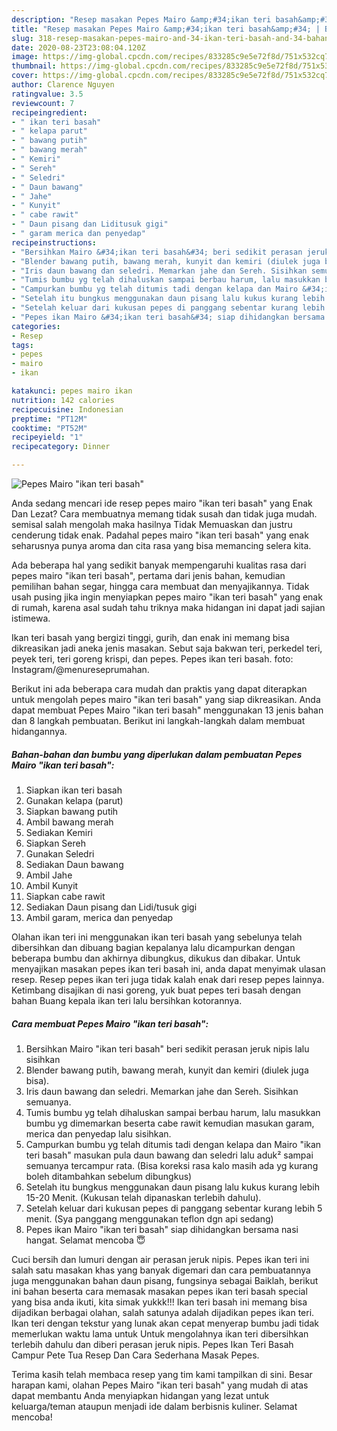 ```yaml
---
description: "Resep masakan Pepes Mairo &amp;#34;ikan teri basah&amp;#34; | Bahan Membuat Pepes Mairo &amp;#34;ikan teri basah&amp;#34; Yang Sempurna"
title: "Resep masakan Pepes Mairo &amp;#34;ikan teri basah&amp;#34; | Bahan Membuat Pepes Mairo &amp;#34;ikan teri basah&amp;#34; Yang Sempurna"
slug: 318-resep-masakan-pepes-mairo-and-34-ikan-teri-basah-and-34-bahan-membuat-pepes-mairo-and-34-ikan-teri-basah-and-34-yang-sempurna
date: 2020-08-23T23:08:04.120Z
image: https://img-global.cpcdn.com/recipes/833285c9e5e72f8d/751x532cq70/pepes-mairo-ikan-teri-basah-foto-resep-utama.jpg
thumbnail: https://img-global.cpcdn.com/recipes/833285c9e5e72f8d/751x532cq70/pepes-mairo-ikan-teri-basah-foto-resep-utama.jpg
cover: https://img-global.cpcdn.com/recipes/833285c9e5e72f8d/751x532cq70/pepes-mairo-ikan-teri-basah-foto-resep-utama.jpg
author: Clarence Nguyen
ratingvalue: 3.5
reviewcount: 7
recipeingredient:
- " ikan teri basah"
- " kelapa parut"
- " bawang putih"
- " bawang merah"
- " Kemiri"
- " Sereh"
- " Seledri"
- " Daun bawang"
- " Jahe"
- " Kunyit"
- " cabe rawit"
- " Daun pisang dan Liditusuk gigi"
- " garam merica dan penyedap"
recipeinstructions:
- "Bersihkan Mairo &#34;ikan teri basah&#34; beri sedikit perasan jeruk nipis lalu sisihkan"
- "Blender bawang putih, bawang merah, kunyit dan kemiri (diulek juga bisa)."
- "Iris daun bawang dan seledri. Memarkan jahe dan Sereh. Sisihkan semuanya."
- "Tumis bumbu yg telah dihaluskan sampai berbau harum, lalu masukkan bumbu yg dimemarkan beserta cabe rawit kemudian masukan garam, merica dan penyedap lalu sisihkan."
- "Campurkan bumbu yg telah ditumis tadi dengan kelapa dan Mairo &#34;ikan teri basah&#34; masukan pula daun bawang dan seledri lalu aduk² sampai semuanya tercampur rata. (Bisa koreksi rasa kalo masih ada yg kurang boleh ditambahkan sebelum dibungkus)"
- "Setelah itu bungkus menggunakan daun pisang lalu kukus kurang lebih 15-20 Menit. (Kukusan telah dipanaskan terlebih dahulu)."
- "Setelah keluar dari kukusan pepes di panggang sebentar kurang lebih 5 menit. (Sya panggang menggunakan teflon dgn api sedang)"
- "Pepes ikan Mairo &#34;ikan teri basah&#34; siap dihidangkan bersama nasi hangat. Selamat mencoba 😇"
categories:
- Resep
tags:
- pepes
- mairo
- ikan

katakunci: pepes mairo ikan 
nutrition: 142 calories
recipecuisine: Indonesian
preptime: "PT12M"
cooktime: "PT52M"
recipeyield: "1"
recipecategory: Dinner

---
```



![Pepes Mairo &#34;ikan teri basah&#34;](https://img-global.cpcdn.com/recipes/833285c9e5e72f8d/751x532cq70/pepes-mairo-ikan-teri-basah-foto-resep-utama.jpg)

Anda sedang mencari ide resep pepes mairo &#34;ikan teri basah&#34; yang Enak Dan Lezat? Cara membuatnya memang tidak susah dan tidak juga mudah. semisal salah mengolah maka hasilnya Tidak Memuaskan dan justru cenderung tidak enak. Padahal pepes mairo &#34;ikan teri basah&#34; yang enak seharusnya punya aroma dan cita rasa yang bisa memancing selera kita.

Ada beberapa hal yang sedikit banyak mempengaruhi kualitas rasa dari pepes mairo &#34;ikan teri basah&#34;, pertama dari jenis bahan, kemudian pemilihan bahan segar, hingga cara membuat dan menyajikannya. Tidak usah pusing jika ingin menyiapkan pepes mairo &#34;ikan teri basah&#34; yang enak di rumah, karena asal sudah tahu triknya maka hidangan ini dapat jadi sajian istimewa.

Ikan teri basah yang bergizi tinggi, gurih, dan enak ini memang bisa dikreasikan jadi aneka jenis masakan. Sebut saja bakwan teri, perkedel teri, peyek teri, teri goreng krispi, dan pepes. Pepes ikan teri basah. foto: Instagram/@menureseprumahan.


Berikut ini ada beberapa cara mudah dan praktis yang dapat diterapkan untuk mengolah pepes mairo &#34;ikan teri basah&#34; yang siap dikreasikan. Anda dapat membuat Pepes Mairo &#34;ikan teri basah&#34; menggunakan 13 jenis bahan dan 8 langkah pembuatan. Berikut ini langkah-langkah dalam membuat hidangannya.

<!--inarticleads1-->

##### Bahan-bahan dan bumbu yang diperlukan dalam pembuatan Pepes Mairo &#34;ikan teri basah&#34;:

1. Siapkan  ikan teri basah
1. Gunakan  kelapa (parut)
1. Siapkan  bawang putih
1. Ambil  bawang merah
1. Sediakan  Kemiri
1. Siapkan  Sereh
1. Gunakan  Seledri
1. Sediakan  Daun bawang
1. Ambil  Jahe
1. Ambil  Kunyit
1. Siapkan  cabe rawit
1. Sediakan  Daun pisang dan Lidi/tusuk gigi
1. Ambil  garam, merica dan penyedap


Olahan ikan teri ini menggunakan ikan teri basah yang sebelunya telah dibersihkan dan dibuang bagian kepalanya lalu dicampurkan dengan beberapa bumbu dan akhirnya dibungkus, dikukus dan dibakar. Untuk menyajikan masakan pepes ikan teri basah ini, anda dapat menyimak ulasan resep. Resep pepes ikan teri juga tidak kalah enak dari resep pepes lainnya. Ketimbang disajikan di nasi goreng, yuk buat pepes teri basah dengan bahan Buang kepala ikan teri lalu bersihkan kotorannya. 

<!--inarticleads2-->

##### Cara membuat Pepes Mairo &#34;ikan teri basah&#34;:

1. Bersihkan Mairo &#34;ikan teri basah&#34; beri sedikit perasan jeruk nipis lalu sisihkan
1. Blender bawang putih, bawang merah, kunyit dan kemiri (diulek juga bisa).
1. Iris daun bawang dan seledri. Memarkan jahe dan Sereh. Sisihkan semuanya.
1. Tumis bumbu yg telah dihaluskan sampai berbau harum, lalu masukkan bumbu yg dimemarkan beserta cabe rawit kemudian masukan garam, merica dan penyedap lalu sisihkan.
1. Campurkan bumbu yg telah ditumis tadi dengan kelapa dan Mairo &#34;ikan teri basah&#34; masukan pula daun bawang dan seledri lalu aduk² sampai semuanya tercampur rata. (Bisa koreksi rasa kalo masih ada yg kurang boleh ditambahkan sebelum dibungkus)
1. Setelah itu bungkus menggunakan daun pisang lalu kukus kurang lebih 15-20 Menit. (Kukusan telah dipanaskan terlebih dahulu).
1. Setelah keluar dari kukusan pepes di panggang sebentar kurang lebih 5 menit. (Sya panggang menggunakan teflon dgn api sedang)
1. Pepes ikan Mairo &#34;ikan teri basah&#34; siap dihidangkan bersama nasi hangat. Selamat mencoba 😇


Cuci bersih dan lumuri dengan air perasan jeruk nipis. Pepes ikan teri ini salah satu masakan khas yang banyak digemari dan cara pembuatannya juga menggunakan bahan daun pisang, fungsinya sebagai Baiklah, berikut ini bahan beserta cara memasak masakan pepes ikan teri basah special yang bisa anda ikuti, kita simak yukkk!!! Ikan teri basah ini memang bisa dijadikan berbagai olahan, salah satunya adalah dijadikan pepes ikan teri. Ikan teri dengan tekstur yang lunak akan cepat menyerap bumbu jadi tidak memerlukan waktu lama untuk Untuk mengolahnya ikan teri dibersihkan terlebih dahulu dan diberi perasan jeruk nipis. Pepes Ikan Teri Basah Campur Pete Tua Resep Dan Cara Sederhana Masak Pepes. 

Terima kasih telah membaca resep yang tim kami tampilkan di sini. Besar harapan kami, olahan Pepes Mairo &#34;ikan teri basah&#34; yang mudah di atas dapat membantu Anda menyiapkan hidangan yang lezat untuk keluarga/teman ataupun menjadi ide dalam berbisnis kuliner. Selamat mencoba!
